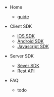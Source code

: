 
- Home
    - [guide](guide.md)

- Client SDK
    - [iOS SDK](dot-engine-ios-sdk.md)
    - [Android SDK](dot-engine-android-sdk.md)
    - [Javascript SDK](dot-engine-javascript-sdk.md)


- Server SDK 
    - [Sever SDK](dot-engine-backend-sdk.md)
    - [Rest API](dot-engine-rest-api.md)

- FAQ
    - todo 
    
